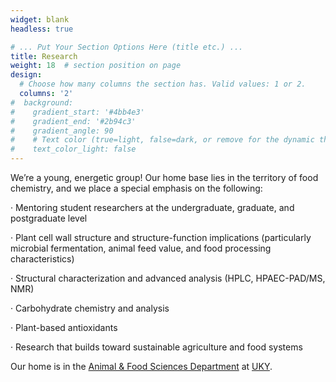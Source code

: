 ```yaml
---
widget: blank
headless: true

# ... Put Your Section Options Here (title etc.) ...
title: Research
weight: 18  # section position on page
design:
  # Choose how many columns the section has. Valid values: 1 or 2.
  columns: '2'
#  background:
#    gradient_start: '#4bb4e3'
#    gradient_end: '#2b94c3'
#    gradient_angle: 90
#    # Text color (true=light, false=dark, or remove for the dynamic theme color).
#    text_color_light: false
---
```


We’re a young, energetic group! Our home base lies in the territory of food chemistry, and we place a special emphasis on the following:

· Mentoring student researchers at the undergraduate, graduate, and postgraduate level

· Plant cell wall structure and structure-function implications (particularly microbial fermentation, animal feed value, and food processing characteristics)

· Structural characterization and advanced analysis (HPLC, HPAEC-PAD/MS, NMR)

· Carbohydrate chemistry and analysis

· Plant-based antioxidants

· Research that builds toward sustainable agriculture and food systems

Our home is in the [Animal & Food Sciences Department](http://afs.ca.uky.edu/) at [UKY](https://www.uky.edu/).